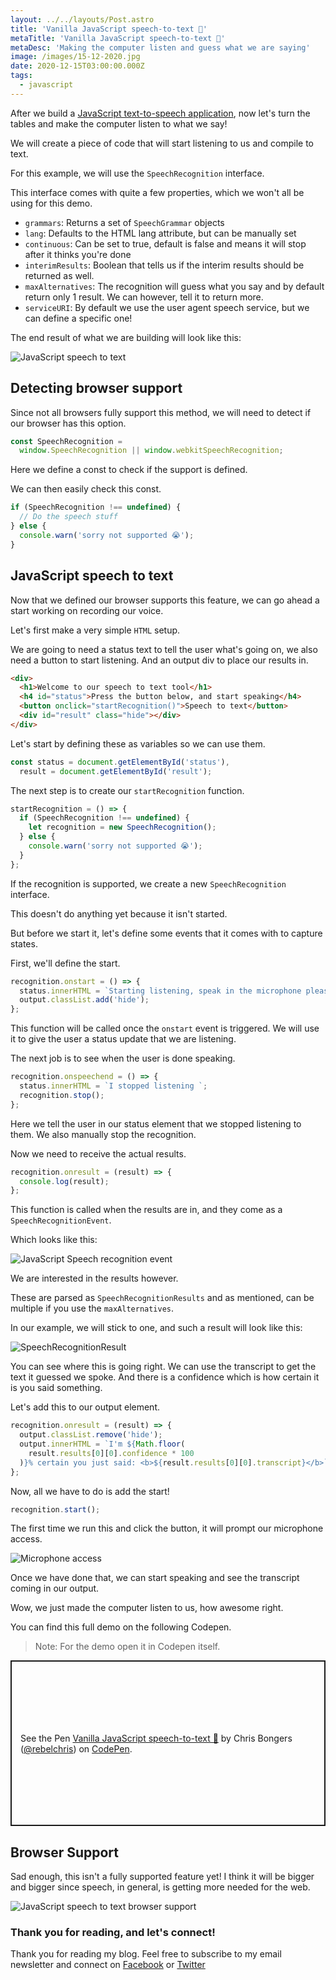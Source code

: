 ```yaml
---
layout: ../../layouts/Post.astro
title: 'Vanilla JavaScript speech-to-text 🦻'
metaTitle: 'Vanilla JavaScript speech-to-text 🦻'
metaDesc: 'Making the computer listen and guess what we are saying'
image: /images/15-12-2020.jpg
date: 2020-12-15T03:00:00.000Z
tags:
  - javascript
---
```


After we build a [JavaScript text-to-speech application](https://daily-dev-tips.com/posts/vanilla-javascript-text-to-speech/), now let's turn the tables and make the computer listen to what we say!

We will create a piece of code that will start listening to us and compile to text.

For this example, we will use the `SpeechRecognition` interface.

This interface comes with quite a few properties, which we won't all be using for this demo.

- `grammars`: Returns a set of `SpeechGrammar` objects
- `lang`: Defaults to the HTML lang attribute, but can be manually set
- `continuous`: Can be set to true, default is false and means it will stop after it thinks you're done
- `interimResults`: Boolean that tells us if the interim results should be returned as well.
- `maxAlternatives`: The recognition will guess what you say and by default return only 1 result. We can however, tell it to return more.
- `serviceURI`: By default we use the user agent speech service, but we can define a specific one!

The end result of what we are building will look like this:

![JavaScript speech to text](https://cdn.hashnode.com/res/hashnode/image/upload/v1607582786196/eXIGUQ1sO.gif)

## Detecting browser support

Since not all browsers fully support this method, we will need to detect if our browser has this option.

```js
const SpeechRecognition =
  window.SpeechRecognition || window.webkitSpeechRecognition;
```

Here we define a const to check if the support is defined.

We can then easily check this const.

```js
if (SpeechRecognition !== undefined) {
  // Do the speech stuff
} else {
  console.warn('sorry not supported 😭');
}
```

## JavaScript speech to text

Now that we defined our browser supports this feature, we can go ahead a start working on recording our voice.

Let's first make a very simple `HTML` setup.

We are going to need a status text to tell the user what's going on, we also need a button to start listening.
And an output div to place our results in.

```html
<div>
  <h1>Welcome to our speech to text tool</h1>
  <h4 id="status">Press the button below, and start speaking</h4>
  <button onclick="startRecognition()">Speech to text</button>
  <div id="result" class="hide"></div>
</div>
```

Let's start by defining these as variables so we can use them.

```js
const status = document.getElementById('status'),
  result = document.getElementById('result');
```

The next step is to create our `startRecognition` function.

```js
startRecognition = () => {
  if (SpeechRecognition !== undefined) {
    let recognition = new SpeechRecognition();
  } else {
    console.warn('sorry not supported 😭');
  }
};
```

If the recognition is supported, we create a new `SpeechRecognition` interface.

This doesn't do anything yet because it isn't started.

But before we start it, let's define some events that it comes with to capture states.

First, we'll define the start.

```js
recognition.onstart = () => {
  status.innerHTML = `Starting listening, speak in the microphone please 🦻`;
  output.classList.add('hide');
};
```

This function will be called once the `onstart` event is triggered. We will use it to give the user a status update that we are listening.

The next job is to see when the user is done speaking.

```js
recognition.onspeechend = () => {
  status.innerHTML = `I stopped listening `;
  recognition.stop();
};
```

Here we tell the user in our status element that we stopped listening to them.
We also manually stop the recognition.

Now we need to receive the actual results.

```js
recognition.onresult = (result) => {
  console.log(result);
};
```

This function is called when the results are in, and they come as a `SpeechRecognitionEvent`.

Which looks like this:

![JavaScript Speech recognition event](https://cdn.hashnode.com/res/hashnode/image/upload/v1607581513006/RG56gxSgt.png)

We are interested in the results however.

These are parsed as `SpeechRecognitionResults` and as mentioned, can be multiple if you use the `maxAlternatives`.

In our example, we will stick to one, and such a result will look like this:

![SpeechRecognitionResult](https://cdn.hashnode.com/res/hashnode/image/upload/v1607581665979/asPQRWTOo.png)

You can see where this is going right. We can use the transcript to get the text it guessed we spoke.
And there is a confidence which is how certain it is you said something.

Let's add this to our output element.

```js
recognition.onresult = (result) => {
  output.classList.remove('hide');
  output.innerHTML = `I'm ${Math.floor(
    result.results[0][0].confidence * 100
  )}% certain you just said: <b>${result.results[0][0].transcript}</b>`;
};
```

Now, all we have to do is add the start!

```js
recognition.start();
```

The first time we run this and click the button, it will prompt our microphone access.

![Microphone access](https://cdn.hashnode.com/res/hashnode/image/upload/v1607582332064/VEQGIzy-S.png)

Once we have done that, we can start speaking and see the transcript coming in our output.

Wow, we just made the computer listen to us, how awesome right.

You can find this full demo on the following Codepen.

> Note: For the demo open it in Codepen itself.

<p class="codepen" data-height="265" data-theme-id="dark" data-default-tab="js,result" data-user="rebelchris" data-slug-hash="VwKKgPE" style="height: 265px; box-sizing: border-box; display: flex; align-items: center; justify-content: center; border: 2px solid; margin: 1em 0; padding: 1em;" data-pen-title="Vanilla JavaScript speech-to-text 🦻">
  <span>See the Pen <a href="https://codepen.io/rebelchris/pen/VwKKgPE">
  Vanilla JavaScript speech-to-text 🦻</a> by Chris Bongers (<a href="https://codepen.io/rebelchris">@rebelchris</a>)
  on <a href="https://codepen.io">CodePen</a>.</span>
</p>
<script async defer src="https://cpwebassets.codepen.io/assets/embed/ei.js"></script>

## Browser Support

Sad enough, this isn't a fully supported feature yet! I think it will be bigger and bigger since speech, in general, is getting more needed for the web.

![JavaScript speech to text browser support](https://caniuse.bitsofco.de/static/v1/mdn-api__SpeechRecognition-1607582628657.png)

### Thank you for reading, and let's connect!

Thank you for reading my blog. Feel free to subscribe to my email newsletter and connect on [Facebook](https://www.facebook.com/DailyDevTipsBlog) or [Twitter](https://twitter.com/DailyDevTips1)
